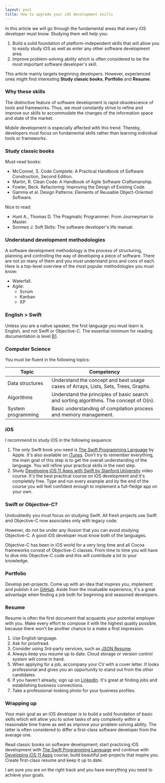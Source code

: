 ```yaml
---
layout: post
title: How to upgrade your iOS development skills
---
```


In this article we will go through the fundamental areas that every iOS developer must know. Studying them will help you:
1. Build a solid foundation of platform-independent skills that will allow you to easily study iOS as well as enter any other software development area.
2. Improve problem-solving ability which is often considered to be the most important software developer's skill.

This article mainly targets beginning developers. However, experienced ones might find interesting **Study classic books**, **Portfolio** and **Resume**.

### Why these skills

The distinctive feature of software development is rapid obsolescence of tools and frameworks. Thus, we must constantly strive to refine and improve our skills to accommodate the changes of the information space and state of the market.

Mobile development is especially affected with this trend. Thereby, developers must focus on fundamental skills rather than learning individual tools or frameworks.

### Study classic books

Must-read books:
* McConnel, S. Code Complete: A Practical Handbook of Software Construction, Second Edition.
* Martin, R. Clean Code: A Handbook of Agile Software Craftsmanship.
* Fowler, Beck. Refactoring: Improving the Design of Existing Code.
* Gamma et al. Design Patterns: Elements of Reusable Object-Oriented Software.

Nice to read:
* Hunt A., Thomas D.  The Pragmatic Programmer: From Journeyman to Master.
* Sonmez J. Soft Skills: The software developer's life manual.

### Understand development methodologies

A software development methodology is the process of structuring, planning and controlling the way of developing a piece of software. There are not so many of them and you must understand pros and cons of each. Here is a top-level overview of the most popular methodologies you must know:

* Waterfall.
* Agile:
    * Scrum
    * Kanban
    * XP

### English > Swift

Unless you are a native speaker, the first language you must learn is English, and not Swift or Objective-C. The essential minimum for reading documentation is level [B1](https://www.ielts.org/ielts-for-organisations/common-european-framework).

### Computer Science

You must be fluent in the following topics:

| Topic              | Competency                                                                              |
|--------------------|-----------------------------------------------------------------------------------------|
| Data structures    | Understand the concept and best usage cases of Arrays, Lists, Sets, Trees, Graphs.      |
| Algorithms         | Understand the principles of basic search and sorting algorithms. The concept of O(n).  |
| System programming | Basic understanding of compilation process and memory management.                       |

### iOS

I recommend to study iOS in the following sequence:

1. The only Swift book you need is [The Swift Programming Language][swift-docs] by Apple. It's also available on [iTunes](https://itunes.apple.com/book/id881256329). Don't try to remember everything, the main goal of this step is to get the overall understanding of the language. You will refine your practical skills in the next step.
2. Study [Developing iOS 11 Apps with Swift by Stanford University][stanford-course] video course. It's the best practical course on iOS development and it's completely free. Type and run every example and by the end of the course you will feel confident enough to implement a full-fledge app on your own.

### Swift or Objective-C?

Undoubtedly you must focus on studying Swift. All fresh projects use Swift and Objective-C now associates only with legacy code.

However, do not be under any illusion that you can avoid studying Objective-C. A good iOS developer must know both of the languages.

Objective-C has been in iOS world for a very long time and all Cocoa frameworks consist of Objective-C classes. From time to time you will have to dive into Objective-C code and this will contribute a lot to your knowledge.

### Portfolio

Develop pet-projects. Come up with an idea that inspires you, implement and publish it on [GitHub](https://github.com/). Aside from the invaluable experience, it's a great advantage when finding a job both for beginning and seasoned developers.

### Resume

Resume is often the first document that acquaints your potential employer with you. Make every effort to compose it with the highest quality possible, because there won't be another chance to a make a first impression.

1. Use English language. 
2. Ask for proofread.
3. Consider using 3rd-party services, such as [JSON Resume](https://jsonresume.org/).
4. Always keep you resume up to date. Cloud storage or version control system will come in hand.
5. When applying for a job, accompany your CV with a cover letter. It looks professional and gives you an opportunity to stand out from the other candidates.
6. If you haven't already, sign up on [LinkedIn](linkedin.com). It's great at finding jobs and establishing business connections.
7. Take a professional-looking photo for your business profiles.

### Wrapping up

Your main goal as an iOS developer is to build a solid foundation of basic skills which will allow you to solve tasks of any complexity within a reasonable time frame as well as improve your problem solving ability. The latter is often considered to differ a first-class software developer from the average one.

Read classic books on software development; start practicing iOS development with [The Swift Programming Language][swift-docs] and continue with [Developing iOS 11 Apps][stanford-course] course; build beautiful pet-projects that inspire you. Create first-class resume and keep it up to date.

I am sure you are on the right track and you have everything you need to achieve your goals.

[swift-docs]: https://developer.apple.com/library/content/documentation/Swift/Conceptual/Swift_Programming_Language/index.html
[stanford-course]: https://itunes.apple.com/us/course/developing-ios-11-apps-with-swift/id1309275316